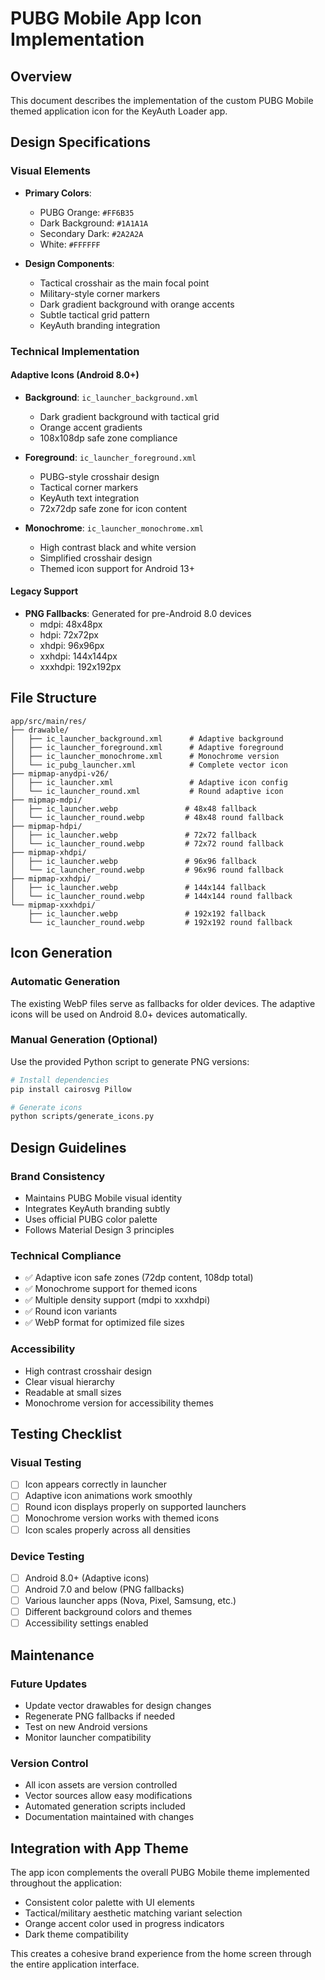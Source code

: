 # PUBG Mobile App Icon Implementation

## Overview
This document describes the implementation of the custom PUBG Mobile themed application icon for the KeyAuth Loader app.

## Design Specifications

### Visual Elements
- **Primary Colors**: 
  - PUBG Orange: `#FF6B35`
  - Dark Background: `#1A1A1A`
  - Secondary Dark: `#2A2A2A`
  - White: `#FFFFFF`

- **Design Components**:
  - Tactical crosshair as the main focal point
  - Military-style corner markers
  - Dark gradient background with orange accents
  - Subtle tactical grid pattern
  - KeyAuth branding integration

### Technical Implementation

#### Adaptive Icons (Android 8.0+)
- **Background**: `ic_launcher_background.xml`
  - Dark gradient background with tactical grid
  - Orange accent gradients
  - 108x108dp safe zone compliance

- **Foreground**: `ic_launcher_foreground.xml`
  - PUBG-style crosshair design
  - Tactical corner markers
  - KeyAuth text integration
  - 72x72dp safe zone for icon content

- **Monochrome**: `ic_launcher_monochrome.xml`
  - High contrast black and white version
  - Simplified crosshair design
  - Themed icon support for Android 13+

#### Legacy Support
- **PNG Fallbacks**: Generated for pre-Android 8.0 devices
  - mdpi: 48x48px
  - hdpi: 72x72px
  - xhdpi: 96x96px
  - xxhdpi: 144x144px
  - xxxhdpi: 192x192px

## File Structure
```
app/src/main/res/
├── drawable/
│   ├── ic_launcher_background.xml      # Adaptive background
│   ├── ic_launcher_foreground.xml      # Adaptive foreground
│   ├── ic_launcher_monochrome.xml      # Monochrome version
│   └── ic_pubg_launcher.xml            # Complete vector icon
├── mipmap-anydpi-v26/
│   ├── ic_launcher.xml                 # Adaptive icon config
│   └── ic_launcher_round.xml           # Round adaptive icon
├── mipmap-mdpi/
│   ├── ic_launcher.webp               # 48x48 fallback
│   └── ic_launcher_round.webp         # 48x48 round fallback
├── mipmap-hdpi/
│   ├── ic_launcher.webp               # 72x72 fallback
│   └── ic_launcher_round.webp         # 72x72 round fallback
├── mipmap-xhdpi/
│   ├── ic_launcher.webp               # 96x96 fallback
│   └── ic_launcher_round.webp         # 96x96 round fallback
├── mipmap-xxhdpi/
│   ├── ic_launcher.webp               # 144x144 fallback
│   └── ic_launcher_round.webp         # 144x144 round fallback
└── mipmap-xxxhdpi/
    ├── ic_launcher.webp               # 192x192 fallback
    └── ic_launcher_round.webp         # 192x192 round fallback
```

## Icon Generation

### Automatic Generation
The existing WebP files serve as fallbacks for older devices. The adaptive icons will be used on Android 8.0+ devices automatically.

### Manual Generation (Optional)
Use the provided Python script to generate PNG versions:

```bash
# Install dependencies
pip install cairosvg Pillow

# Generate icons
python scripts/generate_icons.py
```

## Design Guidelines

### Brand Consistency
- Maintains PUBG Mobile visual identity
- Integrates KeyAuth branding subtly
- Uses official PUBG color palette
- Follows Material Design 3 principles

### Technical Compliance
- ✅ Adaptive icon safe zones (72dp content, 108dp total)
- ✅ Monochrome support for themed icons
- ✅ Multiple density support (mdpi to xxxhdpi)
- ✅ Round icon variants
- ✅ WebP format for optimized file sizes

### Accessibility
- High contrast crosshair design
- Clear visual hierarchy
- Readable at small sizes
- Monochrome version for accessibility themes

## Testing Checklist

### Visual Testing
- [ ] Icon appears correctly in launcher
- [ ] Adaptive icon animations work smoothly
- [ ] Round icon displays properly on supported launchers
- [ ] Monochrome version works with themed icons
- [ ] Icon scales properly across all densities

### Device Testing
- [ ] Android 8.0+ (Adaptive icons)
- [ ] Android 7.0 and below (PNG fallbacks)
- [ ] Various launcher apps (Nova, Pixel, Samsung, etc.)
- [ ] Different background colors and themes
- [ ] Accessibility settings enabled

## Maintenance

### Future Updates
- Update vector drawables for design changes
- Regenerate PNG fallbacks if needed
- Test on new Android versions
- Monitor launcher compatibility

### Version Control
- All icon assets are version controlled
- Vector sources allow easy modifications
- Automated generation scripts included
- Documentation maintained with changes

## Integration with App Theme

The app icon complements the overall PUBG Mobile theme implemented throughout the application:
- Consistent color palette with UI elements
- Tactical/military aesthetic matching variant selection
- Orange accent color used in progress indicators
- Dark theme compatibility

This creates a cohesive brand experience from the home screen through the entire application interface.
